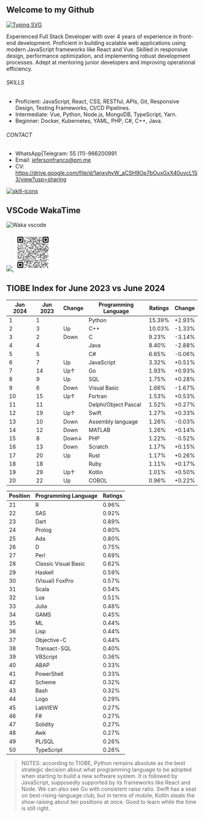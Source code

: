 ## Welcome to my Github

[![Typing SVG](https://readme-typing-svg.demolab.com/?lines=React;Node.js;Python;English;Spanish;Portuguese;Scan+QR+Code;Add+me+on+LinkedIn)](https://github.com/jeferson-franco)

Experienced Full Stack Developer with over 4 years of experience in front-end development. Proficient in building scalable web applications using modern JavaScript frameworks like React and Vue. Skilled in responsive design, performance optimization, and implementing robust development processes. Adept at mentoring junior developers and improving operational efficiency.

###### SKILLS

- Proficient: JavaScript, React, CSS, RESTful, APIs, Git, Responsive Design, Testing Frameworks, CI/CD Pipelines.
- Intermediate: Vue, Python, Node.js, MongoDB, TypeScript, Yarn.
- Beginner: Docker, Kubernetes, YAML, PHP, C#, C++, Java.

###### CONTACT

- WhatsApp|Telegram: 55 (11)-966200991
- Email: jefersonfranco@pm.me
- CV: https://drive.google.com/file/d/1anxyhvW_aCSH9Op7bOuxGxX40uvcL1S3/view?usp=sharing

<p align="left">
  <a href="https://skillicons.dev">
    <img src="https://skillicons.dev/icons?i=git,js,kubernetes,linux,materialui,nodejs,py,react,sass,vscode&perline=6&theme=light" alt="skill-icons" title="git, js, kubernetes, linux, materialui, nodejs, py, react, sass, vscode"/>
  </a>
</p>

## VSCode WakaTime

![Waka vscode](https://wakatime.com/share/@328ec2d1-7a5b-47b2-8ff2-1d3c2f9fa1a9/ae7a4b23-a486-4c32-9402-e4147d7dfac8.svg)

<div dir="auto">
  <a href="https://github.com/jeferson-franco"></a>
  <a href="https://www.linkedin.com/in/jefersonfranco/" alt="jefe-linkedin">
    <img style="max-width: 100%;" src="https://img.shields.io/badge/-Linkedin-6610F2?style=for-the-badge&logo=Linkedin&logoColor=FFFFFF&link=https://www.linkedin.com/in/jefersonfranco/">
  </a>

<img src="./qrcode.png" alt="qrcode-linkedin" min-width="100px" max-width="100px" width="100px" align="justify-content" onerror="this.onerror=null; this.src='./qrcode.svg';">

## TIOBE Index for June 2023 vs June 2024

| Jun 2024 | Jun 2023 | Change | Programming Language | Ratings | Change |
| -------- | -------- | ------ | -------------------- | ------- | ------ |
| 1        | 1        |        | Python               | 15.39%  | +2.93% |
| 2        | 3        | Up     | C++                  | 10.03%  | -1.33% |
| 3        | 2        | Down   | C                    | 9.23%   | -3.14% |
| 4        | 4        |        | Java                 | 8.40%   | -2.88% |
| 5        | 5        |        | C#                   | 6.65%   | -0.06% |
| 6        | 7        | Up     | JavaScript           | 3.32%   | +0.51% |
| 7        | 14       | Up↑    | Go                   | 1.93%   | +0.93% |
| 8        | 9        | Up     | SQL                  | 1.75%   | +0.28% |
| 9        | 6        | Down   | Visual Basic         | 1.66%   | -1.67% |
| 10       | 15       | Up↑    | Fortran              | 1.53%   | +0.53% |
| 11       | 11       |        | Delphi/Object Pascal | 1.52%   | +0.27% |
| 12       | 19       | Up↑    | Swift                | 1.27%   | +0.33% |
| 13       | 10       | Down   | Assembly language    | 1.26%   | -0.03% |
| 14       | 12       | Down   | MATLAB               | 1.26%   | +0.14% |
| 15       | 8        | Down↓  | PHP                  | 1.22%   | -0.52% |
| 16       | 13       | Down   | Scratch              | 1.17%   | +0.15% |
| 17       | 20       | Up     | Rust                 | 1.17%   | +0.26% |
| 18       | 18       |        | Ruby                 | 1.11%   | +0.17% |
| 19       | 29       | Up↑    | Kotlin               | 1.01%   | +0.50% |
| 20       | 22       | Up     | COBOL                | 0.96%   | +0.22% |

| Position | Programming Language | Ratings |
| -------- | -------------------- | ------- |
| 21       | R                    | 0.96%   |
| 22       | SAS                  | 0.92%   |
| 23       | Dart                 | 0.89%   |
| 24       | Prolog               | 0.80%   |
| 25       | Ada                  | 0.80%   |
| 26       | D                    | 0.75%   |
| 27       | Perl                 | 0.69%   |
| 28       | Classic Visual Basic | 0.62%   |
| 29       | Haskell              | 0.59%   |
| 30       | (Visual) FoxPro      | 0.57%   |
| 31       | Scala                | 0.54%   |
| 32       | Lua                  | 0.51%   |
| 33       | Julia                | 0.48%   |
| 34       | GAMS                 | 0.45%   |
| 35       | ML                   | 0.44%   |
| 36       | Lisp                 | 0.44%   |
| 37       | Objective-C          | 0.44%   |
| 38       | Transact-SQL         | 0.40%   |
| 39       | VBScript             | 0.36%   |
| 40       | ABAP                 | 0.33%   |
| 41       | PowerShell           | 0.33%   |
| 42       | Scheme               | 0.32%   |
| 43       | Bash                 | 0.32%   |
| 44       | Logo                 | 0.29%   |
| 45       | LabVIEW              | 0.27%   |
| 46       | F#                   | 0.27%   |
| 47       | Solidity             | 0.27%   |
| 48       | Awk                  | 0.27%   |
| 49       | PL/SQL               | 0.26%   |
| 50       | TypeScript           | 0.26%   |

> NOTES: according to TIOBE, Python remains absolute as the best strategic decision about what programming language to be adopted when starting to build a new software system. It is followed by JavaScript, supposedly supported by its frameworks like React and Node. We can also see Go with consistent raise ratio. Swift has a seat on best-rising-language club, but in terms of mobile, Kotlin steals the show raising about ten positions at once. Good to learn while the time is still right.

</div>
